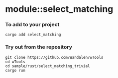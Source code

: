 # module::select_matching

<!-- qqq2 : for rust : write -->

<!-- ### Sample

``` rust sample test
use select_matching::*;

qqq2 : for rust : write
``` -->

### To add to your project

```
cargo add select_matching
```

### Try out from the repository

``` shell test
git clone https://github.com/Wandalen/wTools
cd wTools
cd sample/rust/select_matching_trivial
cargo run
```
